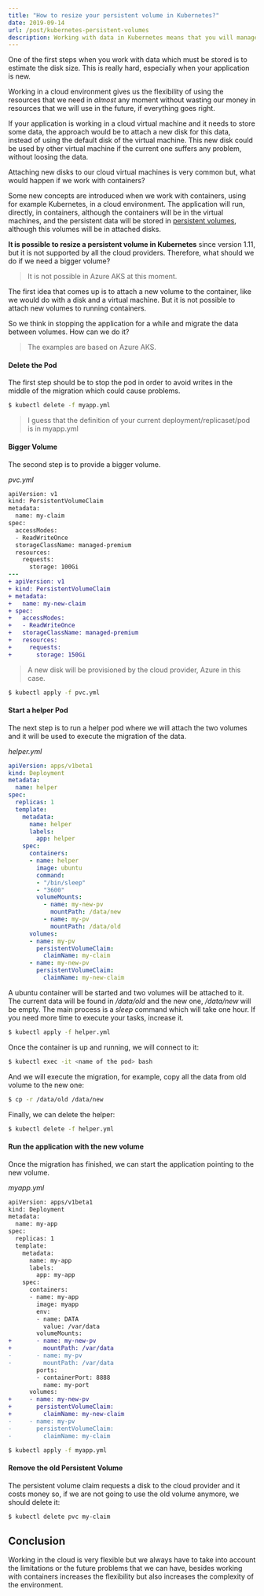 ```yaml
---
title: "How to resize your persistent volume in Kubernetes?"
date: 2019-09-14
url: /post/kubernetes-persistent-volumes
description: Working with data in Kubernetes means that you will manage persistent volumes. Resizing your pv is not simple if your cloud provider does not support yet
---
```


One of the first steps when you work with data which must be stored is to estimate the disk size. This is really hard, especially when your application is new.

Working in a cloud environment gives us the flexibility of using the resources that we need in *almost* any moment without wasting our money in resources that we will use in the future, if everything goes right.

If your application is working in a cloud virtual machine and it needs to store some data, the approach would be to attach a new disk for this data, instead of using the default disk of the virtual machine. This new disk could be used by other virtual machine if the current one suffers any problem, without loosing the data.

Attaching new disks to our cloud virtual machines is very common but, what would happen if we work with containers?

Some new concepts are introduced when we work with containers, using for example Kubernetes, in a cloud environment. The application will run, directly, in containers, although the containers will be in the virtual machines, and the persistent data will be stored in [persistent volumes](https://kubernetes.io/docs/concepts/storage/persistent-volumes/), although this volumes will be in attached disks.

**It is possible to resize a persistent volume in Kubernetes** since version 1.11, but it is not supported by all the cloud providers. Therefore, what should we do if we need a bigger volume?

> It is not possible in Azure AKS at this moment.

The first idea that comes up is to attach a new volume to the container, like we would do with a disk and a virtual machine. But it is not possible to attach new volumes to running containers.

So we think in stopping the application for a while and migrate the data between volumes. How can we do it?

> The examples are based on Azure AKS.


#### Delete the Pod

The first step should be to stop the pod in order to avoid writes in the middle of the migration which could cause problems.

```bash
$ kubectl delete -f myapp.yml
```

> I guess that the definition of your current deployment/replicaset/pod is in myapp.yml

#### Bigger Volume

The second step is to provide a bigger volume.

*pvc.yml*

```diff
apiVersion: v1
kind: PersistentVolumeClaim
metadata:
  name: my-claim
spec:
  accessModes:
  - ReadWriteOnce
  storageClassName: managed-premium
  resources:
    requests:
      storage: 100Gi
---
+ apiVersion: v1
+ kind: PersistentVolumeClaim
+ metadata:
+   name: my-new-claim
+ spec:
+   accessModes:
+   - ReadWriteOnce
+   storageClassName: managed-premium
+   resources:
+     requests:
+       storage: 150Gi
```

> A new disk will be provisioned by the cloud provider, Azure in this case.

```bash
$ kubectl apply -f pvc.yml
```

#### Start a helper Pod

The next step is to run a helper pod where we will attach the two volumes and it will be used to execute the migration of the data.

*helper.yml*

```yml
apiVersion: apps/v1beta1
kind: Deployment
metadata:
  name: helper
spec:
  replicas: 1
  template:
    metadata:
      name: helper
      labels:
        app: helper
    spec:
      containers:
      - name: helper
        image: ubuntu
        command: 
        - "/bin/sleep"
        - "3600"
        volumeMounts:
          - name: my-new-pv
            mountPath: /data/new
          - name: my-pv
            mountPath: /data/old  
      volumes:
      - name: my-pv
        persistentVolumeClaim:
          claimName: my-claim
      - name: my-new-pv
        persistentVolumeClaim:
          claimName: my-new-claim
```

A ubuntu container will be started and two volumes will be attached to it. The current data will be found in */data/old* and the new one, */data/new* will be empty. The main process is a *sleep* command which will take one hour. If you need more time to execute your tasks, increase it.

```bash
$ kubectl apply -f helper.yml
```

Once the container is up and running, we will connect to it:

```bash
$ kubectl exec -it <name of the pod> bash
```

And we will execute the migration, for example, copy all the data from old volume to the new one:

```bash
$ cp -r /data/old /data/new
```

Finally, we can delete the helper:

```bash
$ kubectl delete -f helper.yml
```


#### Run the application with the new volume

Once the migration has finished, we can start the application pointing to the new volume.


*myapp.yml*

```diff
apiVersion: apps/v1beta1
kind: Deployment
metadata:
  name: my-app
spec:
  replicas: 1
  template:
    metadata:
      name: my-app
      labels:
        app: my-app
    spec:
      containers:
      - name: my-app
        image: myapp
        env:
        - name: DATA
          value: /var/data
        volumeMounts:
+       - name: my-new-pv
+         mountPath: /var/data
-       - name: my-pv
-         mountPath: /var/data
        ports:
        - containerPort: 8888
          name: my-port
      volumes:
+     - name: my-new-pv
+       persistentVolumeClaim:
+         claimName: my-new-claim
-     - name: my-pv
-       persistentVolumeClaim:
-         claimName: my-claim          
```

```bash
$ kubectl apply -f myapp.yml
```

#### Remove the old Persistent Volume

The persistent volume claim requests a disk to the cloud provider and it costs money so, if we are not going to use the old volume anymore, we should delete it:

```bash
$ kubectl delete pvc my-claim
```


## Conclusion

Working in the cloud is very flexible but we always have to take into account the limitations or the future problems that we can have, besides working with containers increases the flexibility but also increases the complexity of the environment.